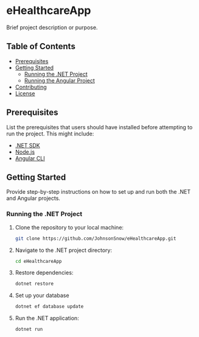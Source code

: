 # eHealthcareApp

Brief project description or purpose.

## Table of Contents

- [Prerequisites](#prerequisites)
- [Getting Started](#getting-started)
  - [Running the .NET Project](#running-the-net-project)
  - [Running the Angular Project](#running-the-angular-project)
- [Contributing](#contributing)
- [License](#license)

## Prerequisites

List the prerequisites that users should have installed before attempting to run the project. This might include:

- [.NET SDK](https://dotnet.microsoft.com/download/dotnet)
- [Node.js](https://nodejs.org/)
- [Angular CLI](https://angular.io/cli)

## Getting Started

Provide step-by-step instructions on how to set up and run both the .NET and Angular projects.

### Running the .NET Project

1. Clone the repository to your local machine:

   ```bash
   git clone https://github.com/JohnsonSnow/eHealthcareApp.git

2. Navigate to the .NET project directory:
   ```bash
   cd eHealthcareApp
   
3. Restore dependencies:
   ```bash
   dotnet restore

4. Set up your database
   ```bash
   dotnet ef database update

5. Run the .NET application:
   ```bash
   dotnet run
